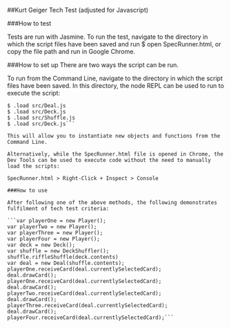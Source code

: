 ##Kurt Geiger Tech Test (adjusted for Javascript)

###How to test

Tests are run with Jasmine.
To run the test, navigate to the directory in which the script files have been saved and run $ open SpecRunner.html, or copy the file path and run in Google Chrome.

###How to set up
There are two ways the script can be run.

To run from the Command Line, navigate to the directory in which the script files have been saved. In this directory, the node REPL can be used to run to execute the script:

  ```$ node
  $ .load src/Deal.js
  $ .load src/Deck.js
  $ .load src/Shuffle.js
  $ .load src/Deck.js```

This will allow you to instantiate new objects and functions from the Command Line.

Alternatively, while the SpecRunner.html file is opened in Chrome, the Dev Tools can be used to execute code without the need to manually load the scripts:

  SpecRunner.html > Right-Click + Inspect > Console

###How to use

After following one of the above methods, the following demonstrates fulfilment of tech test criteria:

  ```var playerOne = new Player();
  var playerTwo = new Player();
  var playerThree = new Player();
  var playerFour = new Player();
  var deck = new Deck();
  var shuffle = new DeckShuffler();
  shuffle.riffleShuffle(deck.contents)
  var deal = new Deal(shuffle.contents);
  playerOne.receiveCard(deal.currentlySelectedCard);
  deal.drawCard();
  playerOne.receiveCard(deal.currentlySelectedCard);
  deal.drawCard();
  playerTwo.receiveCard(deal.currentlySelectedCard);
  deal.drawCard();
  playerThree.receiveCard(deal.currentlySelectedCard);
  deal.drawCard();
  playerFour.receiveCard(deal.currentlySelectedCard);```
